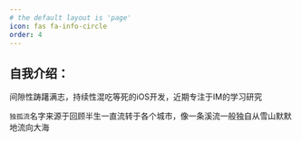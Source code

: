 ```yaml
---
# the default layout is 'page'
icon: fas fa-info-circle
order: 4
---
```


## 自我介绍：
间隙性踌躇满志，持续性混吃等死的iOS开发，近期专注于IM的学习研究

`独孤流`名字来源于回顾半生一直流转于各个城市，像一条溪流一般独自从雪山默默地流向大海


